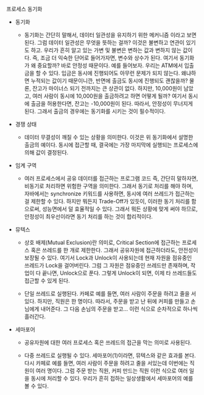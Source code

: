 프로세스 동기화

- 동기화
	- 동기화는 간단히 말해서, 데이터 일관성을 유지하기 위한 메커니즘 이라고 보면 된다.
	  그럼 데이터 일관성은 무엇을 뜻하는 걸까? 이것은 불변하고 연관이 있기도 하고.
	  우리가 흔히 알고 있는 가변 및 불변은 변하는 값과 변하지 않는 값이다.
	  즉, 조금 더 익숙한 단어로 들어가자면, 변수와 상수가 된다.
	  여기서 동기화가 왜 중요할까? 바로 안정성 때문이다.
	  예를 들어보자. 우리는 ATM에서 입출금을 할 수 있다.
	  입금은 동시에 진행되어도 아무런 문제가 되지 않는다.
	  왜냐하면 누적되는 값이기 때문이니깐, 반면에 출금도 동시에 진행되도 괜찮을까?
	  물론, 잔고가 마이너스 되기 전까지는 큰 상관이 없다.
	  하지만, 10,000원이 남았고, 여러 사람이 동시에 10,000원을 출금하려고 하면 어떻게 될까?
	  여기서 동시에 출금을 허용한다면, 잔고는 -10,000원이 된다. 따라서, 안정성이 무너지게 된다.
	  그래서 출금의 경우에는 동기화를 시키는 것이 필수적이다.



- 경쟁 상태
	- 데이터 무결성이 깨질 수 있는 상황을 의미한다.
	  이것은 위 동기화에서 설명한 출금의 예이다.
	  동시에 접근할 때, 결국에는 가장 마지막에 실행되는 프로세스에 의해 값이 결정된다.

	  

- 임계 구역
	- 여러 프로세스에서 공유 데이터를 접근하는 프로그램 코드
	  즉, 간단히 말하자면, 비동기로 처리하면 위험한 구역을 의미한다.
	  그래서 동기로 처리를 해야 하며, 자바에서는 synchronize 키워드를 사용하면,
	  동시에 여러 쓰레드가 접근하는 걸 제한할 수 있다.
	  하지만 뭐든지 Trade-Off가 있듯이, 이러한 동기 처리를 함으로써,
	  성능면에서 덜 효율적일 수 있다.
	  그래서 뭐든 상황에 맞게 써야 하므로, 안정성이 최우선이라면
	  동기 처리를 하는 것이 합리적이다.
	  

- 뮤텍스
	- 상호 배제(Mutual Exclusion)란 의미로, Critical Section에 접근하는 프로세스 혹은 쓰레드를
	  한 개로 제한한다. 그래서 공유자원에 접근하더라도, 안전성이 보장될 수 있다.
	  여기서 Lock과 Unlock이 사용되는데
	  현재 자원을 점유중인 쓰레드가 Lock을 걸어버린다.
	  그럼 그 자원은 점유중인 쓰레드만 존재하며, 작업이 다 끝나면, Unlock으로 푼다.
	  그렇게 Unlock이 되면, 이제 타 쓰레드들도 접근할 수 있게 된다.

	- 단일 쓰레드로 실행된다.
	  카페로 예를 들면, 여러 사람이 주문을 하려고 줄을 서있다.
	  하지만, 직원은 한 명이다. 따라서, 주문을 받고 난 뒤에
	  커피를 만들고 손님에게 내어준다. 그 다음 손님의 주문을 받고...
	  이런 식으로 순차적으로 하나씩 흘러간다.


- 세마포어
	- 공유자원에 대한 여러 프로세스 혹은 쓰레드의 접근을 막는 의미로 사용된다.

	- 다중 쓰레드로 실행될 수 있다.
	  세마포어(1)이라면, 뮤텍스와 같은 효과를 본다.
	  다시 카페로 예를 들면, 여러 사람이 주문을 하려고 줄을 서있는데
	  이번에는 직원이 여러 명이다. 그럼 주문 받는 직원, 커피 만드는 직원
	  이런 식으로 여러 일을 동시에 처리할 수 있다.
	  우리가 흔히 접하는 일상생활에서 세마포어의 예를 볼 수 있다.
